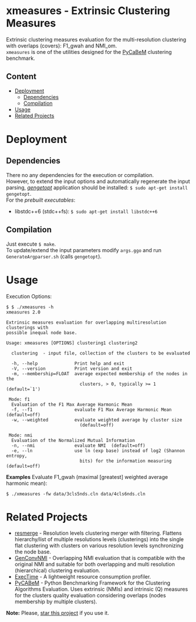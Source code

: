# xmeasures - Extrinsic Clustering Measures
Extrinsic clustering measures evaluation for the multi-resolution clustering with overlaps (covers): F1_gwah and NMI_om.  
`xmeasures` is one of the utilities designed for the [PyCaBeM](https://github.com/eXascaleInfolab/PyCABeM) clustering benchmark.

## Content
- [Deployment](#deployment)
	- [Dependencies](#dependencies)
	- [Compilation](#compilation)
- [Usage](#usage)
- [Related Projects](#related-projects)

# Deployment

## Dependencies
There no any dependencies for the execution or compilation.  
However, to extend the input options and automatically regenerate the input parsing,
[*gengetopt*](https://www.gnu.org/software/gengetopt) application should be installed: `$ sudo apt-get install gengetopt`.  
For the *prebuilt executables*:
- libstdc++6 (stdc++fs): `$ sudo apt-get install libstdc++6`

## Compilation
Just execute `$ make`.  
To update/extend the input parameters modify `args.ggo` and run `GenerateArgparser.sh` (calls `gengetopt`).

# Usage
Execution Options:
```
$ $ ./xmeasures -h
xmeasures 2.0

Extrinsic measures evaluation for overlapping multiresolution clusterings with
possible inequal node base.

Usage: xmeasures [OPTIONS] clustering1 clustering2

  clustering  - input file, collection of the clusters to be evaluated

  -h, --help              Print help and exit
  -V, --version           Print version and exit
  -m, --membership=FLOAT  average expected membership of the nodes in the
                            clusters, > 0, typically >= 1  (default=`1')

 Mode: f1
  Evaluation of the F1 Max Average Harmonic Mean
  -f, --f1                evaluate F1 Max Average Harmonic Mean  (default=off)
  -w, --weighted          evaluate weighted average by cluster size
                            (default=off)

 Mode: nmi
  Evaluation of the Normalized Mutual Information
  -n, --nmi               evaluate NMI  (default=off)
  -e, --ln                use ln (exp base) instead of log2 (Shannon entropy,
                            bits) for the information measuring  (default=off)
```

**Examples**
Evaluate F1_gwah (maximal [greatest] weighted average harmonic mean):
```
$ ./xmeasures -fw data/3cls5nds.cln data/4cls6nds.cln
```

# Related Projects
- [resmerge](https://github.com/eXascaleInfolab/resmerge)  - Resolution levels clustering merger with filtering. Flattens hierarchy/list of multiple resolutions levels (clusterings) into the single flat clustering with clusters on various resolution levels synchronizing the node base.
- [GenConvNMI](https://github.com/eXascaleInfolab/GenConvNMI) - Overlapping NMI evaluation that is compatible with the original NMI and suitable for both overlapping and multi resolution (hierarchical) clustering evaluation.
- [ExecTime](https://bitbucket.org/lumais/exectime/)  - A lightweight resource consumption profiler.
- [PyCABeM](https://github.com/eXascaleInfolab/PyCABeM) - Python Benchmarking Framework for the Clustering Algorithms Evaluation. Uses extrinsic (NMIs) and intrinsic (Q) measures for the clusters quality evaluation considering overlaps (nodes membership by multiple clusters).

**Note:** Please, [star this project](https://github.com/eXascaleInfolab/xmeasures) if you use it.
